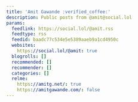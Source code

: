 ```yaml
---
title: 'Amit Gawande :verified_coffee:'
description: Public posts from @amit@social.lol
params:
  feedlink: https://social.lol/@amit.rss
  feedtype: rss
  feedid: baadc77c534e5e5389aaeb9a1cd4950c
  websites:
    https://social.lol/@amit: true
  blogrolls: []
  recommended: []
  recommender: []
  categories: []
  relme:
    https://amitg.net/: true
    https://amitgawande.com/: false
---
```

